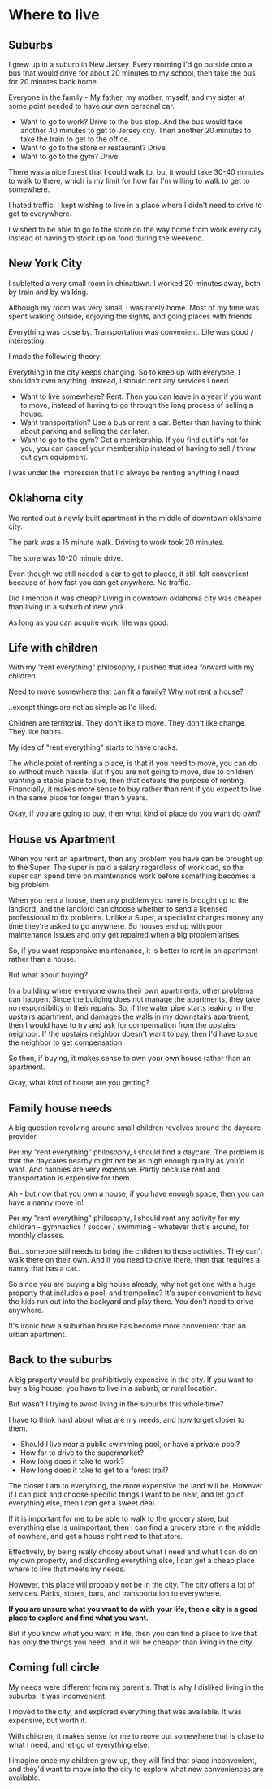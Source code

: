 # Where to live

## Suburbs

I grew up in a suburb in New Jersey. Every morning I'd go outside onto a bus that would drive for about 20 minutes to my school, then take the bus for 20 minutes back home.

Everyone in the family - My father, my mother, myself, and my sister at some point needed to have our own personal car.

* Want to go to work? Drive to the bus stop. And the bus would take another 40 minutes to get to Jersey city. Then another 20 minutes to take the train to get to the office.
* Want to go to the store or restaurant? Drive.
* Want to go to the gym? Drive.

There was a nice forest that I could walk to, but it would take 30-40 minutes to walk to there, which is my limit for how far I'm willing to walk to get to somewhere.

I hated traffic. I kept wishing to live in a place where I didn't need to drive to get to everywhere.

I wished to be able to go to the store on the way home from work every day instead of having to stock up on food during the weekend.

## New York City

I subletted a very small room in chinatown. I worked 20 minutes away, both by train and by walking.

Although my room was very small, I was rarely home. Most of my time was spent walking outside, enjoying the sights, and going places with friends.

Everything was close by. Transportation was convenient. Life was good / interesting.

I made the following theory:

Everything in the city keeps changing. So to keep up with everyone, I shouldn't own anything. Instead, I should rent any services I need.

* Want to live somewhere? Rent. Then you can leave in a year if you want to move, instead of having to go through the long process of selling a house.
* Want transportation? Use a bus or rent a car. Better than having to think about parking and selling the car later.
* Want to go to the gym? Get a membership. If you find out it's not for you, you can cancel your membership instead of having to sell / throw out gym equipment.

I was under the impression that I'd always be renting anything I need.

## Oklahoma city

We rented out a newly built apartment in the middle of downtown oklahoma city.

The park was a 15 minute walk. Driving to work took 20 minutes.

The store was 10-20 minute drive.

Even though we still needed a car to get to places, it still felt convenient because of how fast you can get anywhere. No traffic.

Did I mention it was cheap? Living in downtown oklahoma city was cheaper than living in a suburb of new york.

As long as you can acquire work, life was good.

## Life with children

With my "rent everything" philosophy, I pushed that idea forward with my children.

Need to move somewhere that can fit a family? Why not rent a house?

..except things are not as simple as I'd liked.

Children are territorial. They don't like to move. They don't like change. They like habits.

My idea of "rent everything" starts to have cracks.

The whole point of renting a place, is that if you need to move, you can do so without much hassle. But if you are not going to move, due to children wanting a stable place to live, then that defeats the purpose of renting. Financially, it makes more sense to buy rather than rent if you expect to live in the same place for longer than 5 years.

Okay, if you are going to buy, then what kind of place do you want do own?

## House vs Apartment

When you rent an apartment, then any problem you have can be brought up to the Super. The super is paid a salary regardless of workload, so the super can spend time on maintenance work before something becomes a big problem.

When you rent a house, then any problem you have is brought up to the landlord, and the landlord can choose whether to send a licensed professional to fix problems. Unlike a Super, a specialist charges money any time they're asked to go anywhere. So houses end up with poor maintenance issues and only get repaired when a big problem arises.

So, if you want responsive maintenance, it is better to rent in an apartment rather than a house.

But what about buying?

In a building where everyone owns their own apartments, other problems can happen. Since the building does not manage the apartments, they take no responsibility in their repairs. So, if the water pipe starts leaking in the upstairs apartment, and damages the walls in my downstairs apartment, then I would have to try and ask for compensation from the upstairs neighbor. If the upstairs neighbor doesn't want to pay, then I'd have to sue the neighbor to get compensation.

So then, if buying, it makes sense to own your own house rather than an apartment.

Okay, what kind of house are you getting?

## Family house needs

A big question revolving around small children revolves around the daycare provider.

Per my "rent everything" philosophy, I should find a daycare. The problem is that the daycares nearby might not be as high enough quality as you'd want. And nannies are very expensive. Partly because rent and transportation is expensive for them.

Ah - but now that you own a house, if you have enough space, then you can have a nanny move in!

Per my "rent everything" philosophy, I should rent any activity for my children - gymnastics / soccer / swimming - whatever that's around, for monthly classes.

But.. someone still needs to bring the children to those activities. They can't walk there on their own. And if you need to drive there, then that requires a nanny that has a car..

So since you are buying a big house already, why not get one with a huge property that includes a pool, and trampoline? It's super convenient to have the kids run out into the backyard and play there. You don't need to drive anywhere.

It's ironic how a suburban house has become more convenient than an urban apartment.

## Back to the suburbs

A big property would be prohibitively expensive in the city. If you want to buy a big house, you have to live in a suburb, or rural location.

But wasn't I trying to avoid living in the suburbs this whole time?

I have to think hard about what are my needs, and how to get closer to them.

* Should I live near a public swimming pool, or have a private pool?
* How far to drive to the supermarket?
* How long does it take to work?
* How long does it take to get to a forest trail?

The closer I am to everything, the more expensive the land will be. However if I can pick and choose specific things I want to be near, and let go of everything else, then I can get a sweet deal.

If it is important for me to be able to walk to the grocery store, but everything else is unimportant, then I can find a grocery store in the middle of nowhere, and get a house right next to that store.

Effectively, by being really choosy about what I need and what I can do on my own property, and discarding everything else, I can get a cheap place where to live that meets my needs.

However, this place will probably not be in the city. The city offers a lot of services. Parks, stores, bars, and transportation to everywhere.

**If you are unsure what you want to do with your life, then a city is a good place to explore and find what you want.**

But if you know what you want in life, then you can find a place to live that has only the things you need, and it will be cheaper than living in the city.

## Coming full circle

My needs were different from my parent's. That is why I disliked living in the suburbs. It was inconvenient.

I moved to the city, and explored everything that was available. It was expensive, but worth it.

With children, it makes sense for me to move out somewhere that is close to what I need, and let go of everything else.

I imagine once my children grow up, they will find that place inconvenient, and they'd want to move into the city to explore what new conveniences are available.
